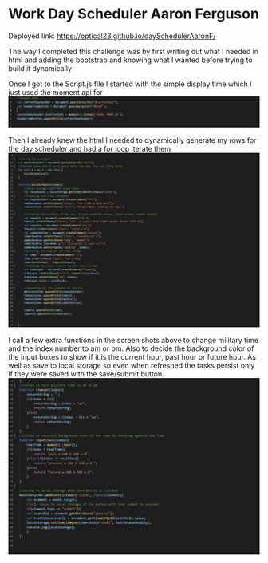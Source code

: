 # Work Day Scheduler Aaron Ferguson
Deployed link: https://optical23.github.io/daySchedulerAaronF/

The way I completed this challenge was by first writing out what I needed in html and adding the bootstrap and knowing what I wanted before trying to build it dynamically

Once I got to the Script.js file I started with the simple display time which I just used the moment api for
![Screenshot](./assets/images/screenshot3.PNG)

Then I already knew the html I needed to dynamically generate my rows for the day scheduler and had a for loop iterate them
![Screenshot](./assets/images/screenshot1.PNG)

I call a few extra functions in the screen shots above to change military time and the index number to am or pm. Also to decide the background color of the input boxes to show if it is the current hour, past hour or future hour. As well as save to local storage so even when refreshed the tasks persist only if they were saved with the save/submit button.
![Screenshot](./assets/images/screenshot2.PNG)
